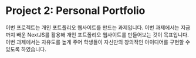 # Project 2: Personal Portfolio

이번 프로젝트는 개인 포트폴리오 웹사이트를 만드는 과제입니다. 이번 과제에서는 지금까지 배운 NextJS를 활용해 개인 포트폴리오 웹사이트를 만들어보는 것이 목표입니다. 이번 과제에서는 자유도를 높게 주어 학생들이 자신만의 창의적인 아이디어를 구현할 수 있도록 하였습니다.